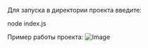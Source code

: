 Для запуска в директории проекта введите:

node index.js

Пример работы проекта:
![Image](https://github.com/user-attachments/assets/df7f5a71-5698-4516-bf9f-a02f8e3a3465)
